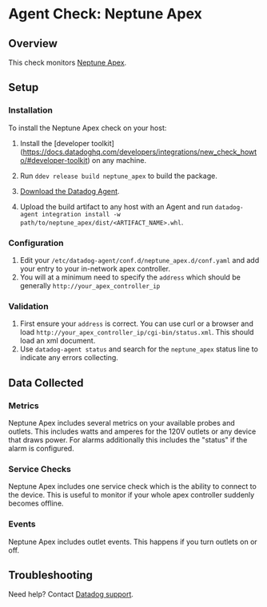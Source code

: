 # Agent Check: Neptune Apex

## Overview

This check monitors [Neptune Apex][1].

## Setup

### Installation

To install the Neptune Apex check on your host:


1. Install the [developer toolkit]
(https://docs.datadoghq.com/developers/integrations/new_check_howto/#developer-toolkit)
 on any machine.

2. Run `ddev release build neptune_apex` to build the package.

3. [Download the Datadog Agent][2].

4. Upload the build artifact to any host with an Agent and
 run `datadog-agent integration install -w
 path/to/neptune_apex/dist/<ARTIFACT_NAME>.whl`.

### Configuration

1. Edit your `/etc/datadog-agent/conf.d/neptune_apex.d/conf.yaml` and add your entry to your in-network apex controller.
2. You will at a minimum need to specify the `address` which should be generally `http://your_apex_controller_ip`

### Validation

1. First ensure your `address` is correct. You can use curl or a browser and load `http://your_apex_controller_ip/cgi-bin/status.xml`. This should load an xml document.
2. Use `datadog-agent status` and search for the `neptune_apex` status line to indicate any errors collecting.

## Data Collected

### Metrics

Neptune Apex includes several metrics on your available probes and outlets. This includes watts and amperes for the 120V outlets or any 
device that draws power. For alarms additionally this includes the "status" if the alarm is configured.

### Service Checks

Neptune Apex includes one service check which is the ability to connect to the device. This is useful to monitor if your whole apex controller suddenly becomes offline.

### Events

Neptune Apex includes outlet events. This happens if you turn outlets on or off.

## Troubleshooting

Need help? Contact [Datadog support][3].

[1]: https://apexfusion.com
[2]: https://app.datadoghq.com/account/settings#agent
[3]: https://docs.datadoghq.com/agent/kubernetes/integrations/
[4]: https://github.com/DataDog/integrations-extras/blob/master/neptune_apex/datadog_checks/neptune_apex/data/conf.yaml.example
[5]: https://docs.datadoghq.com/agent/guide/agent-commands/#start-stop-and-restart-the-agent
[6]: https://docs.datadoghq.com/agent/guide/agent-commands/#agent-status-and-information
[7]: https://github.com/DataDog/integrations-extras/blob/master/neptune_apex/metadata.csv
[8]: https://github.com/DataDog/integrations-extras/blob/master/neptune_apex/assets/service_checks.json
[9]: https://docs.datadoghq.com/help/

